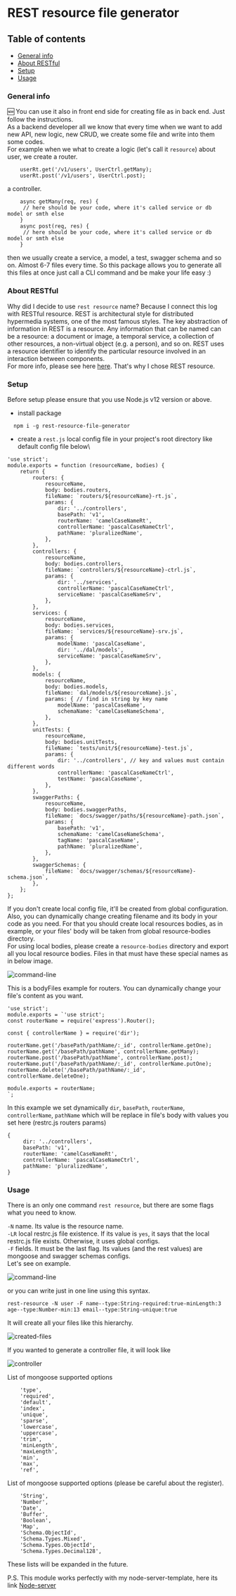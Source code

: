 # REST resource file generator

## Table of contents
* [General info](#general-info)
* [About RESTful](#about-RESTful)
* [Setup](#setup)
* [Usage](#usage)

### General info
:new: You can use it also in front end side for creating file as in back end. Just follow the instructions. \
As a backend developer all we know that every time when we want to add new API, new logic, new CRUD, we create some file and write into them some codes.\
For example when we what to create a logic (let's call it `resource`) about user, we create
a router. 
```
    userRt.get('/v1/users', UserCtrl.getMany);
    userRt.post('/v1/users', UserCtrl.post);
```
a controller. 
```
    async getMany(req, res) {
     // here should be your code, where it's called service or db model or smth else
    }
    async post(req, res) {
     // here should be your code, where it's called service or db model or smth else
    }
```
then we usually create a service, a model, a test, swagger schema and so on. Almost 6-7 files every time.
So this package allows you to generate all this files at once just call a CLI command and be make your life easy :)  


### About RESTful
Why did I decide to use `rest resource` name? Because I connect this log with RESTful resource. REST is architectural style for distributed hypermedia systems, one of the most famous styles. The key abstraction of information in REST is a resource. Any information that can be named can be a resource: a document or image, a temporal service, a collection of other resources, a non-virtual object (e.g. a person), and so on. REST uses a resource identifier to identify the particular resource involved in an interaction between components. \
For more info, please see here [here](https://restfulapi.net/). That's why I chose REST resource.

### Setup
Before setup please ensure that you use Node.js v12 version or above.
* install package
```
  npm i -g rest-resource-file-generator
```
* create a `rest.js` local config file in your project's root directory like default config file below\
```
'use strict';
module.exports = function (resourceName, bodies) {
    return {
        routers: {
            resourceName,
            body: bodies.routers,
            fileName: `routers/${resourceName}-rt.js`,
            params: {
                dir: '../controllers',
                basePath: 'v1',
                routerName: 'camelCaseNameRt',
                controllerName: 'pascalCaseNameCtrl',
                pathName: 'pluralizedName',
            },
        },
        controllers: {
            resourceName,
            body: bodies.controllers,
            fileName: `controllers/${resourceName}-ctrl.js`,
            params: {
                dir: '../services',
                controllerName: 'pascalCaseNameCtrl',
                serviceName: 'pascalCaseNameSrv',
            },
        },
        services: {
            resourceName,
            body: bodies.services,
            fileName: `services/${resourceName}-srv.js`,
            params: {
                modelName: 'pascalCaseName',
                dir: '../dal/models',
                serviceName: 'pascalCaseNameSrv',
            },
        },
        models: {
            resourceName,
            body: bodies.models,
            fileName: `dal/models/${resourceName}.js`,
            params: { // find in string by key name
                modelName: 'pascalCaseName',
                schemaName: 'camelCaseNameSchema',
            },
        },
        unitTests: {
            resourceName,
            body: bodies.unitTests,
            fileName: `tests/unit/${resourceName}-test.js`,
            params: {
                dir: '../controllers', // key and values must contain different words
                controllerName: 'pascalCaseNameCtrl',
                testName: 'pascalCaseName',
            },
        },
        swaggerPaths: {
            resourceName,
            body: bodies.swaggerPaths,
            fileName: `docs/swagger/paths/${resourceName}-path.json`,
            params: {
                basePath: 'v1',
                schemaName: 'camelCaseNameSchema',
                tagName: 'pascalCaseName',
                pathName: 'pluralizedName',
            },
        },
        swaggerSchemas: {
            fileName: `docs/swagger/schemas/${resourceName}-schema.json`,
        },
    };
};
```
If you don't create local config file, it'll be created from global configuration.
Also, you can dynamically change creating filename and its body in your code as you need. For that you should create local resources bodies, as in example, or your files' body will be taken from global resource-bodies directory.  
For using local bodies, please create a `resource-bodies` directory and export all you local resource bodies. Files in that must have these special names as in below image.

<img src="https://github.com/Vladinho10/rest-resource-file-generator/blob/main/files/bodies.png?raw=true"  alt="command-line"/> 

This is a bodyFiles example for routers. You can dynamically change your file's content as you want.
```
'use strict';
module.exports = `'use strict';
const routerName = require('express').Router();

const { controllerName } = require('dir');

routerName.get('/basePath/pathName/:_id', controllerName.getOne);
routerName.get('/basePath/pathName', controllerName.getMany);
routerName.post('/basePath/pathName', controllerName.post);
routerName.put('/basePath/pathName/:_id', controllerName.putOne);
routerName.delete('/basePath/pathName/:_id', controllerName.deleteOne);

module.exports = routerName;
`;
``` 

In this example we set dynamically `dir`, `basePath`, `routerName`, `controllerName`, `pathName` which will be replace in file's body with values you set here (restrc.js  routers params)
```
{
     dir: '../controllers',
     basePath: 'v1',
     routerName: 'camelCaseNameRt',
     controllerName: 'pascalCaseNameCtrl',
     pathName: 'pluralizedName',
}
```

### Usage
There is an only one command `rest resource`, but there are some flags what you need to know.

`-N` name. Its value is the resource name.   
`-LR` local restrc.js file existence. If its value is `yes`, it says that the local restrc.js file exists. Otherwise, it uses global configs.   
`-F` fields. It must be the last flag. Its values (and the rest values) are mongoose and swagger schemas configs.  
Let's see on example.

<img src="https://github.com/Vladinho10/rest-resource-file-generator/blob/main/files/command-line.png?raw=true"  alt="command-line"/> 

or you can write just in one line using this syntax.
```
rest-resource -N user -F name--type:String-required:true-minLength:3 age--type:Number-min:13 email--type:String-unique:true
```
It will create all your files like this hierarchy.

<img src="https://github.com/Vladinho10/rest-resource-file-generator/blob/main/files/created-files.png?raw=true"  alt="created-files"/>

If you wanted to generate a controller file, it will look like

<img src="https://github.com/Vladinho10/rest-resource-file-generator/blob/main/files/controller.png?raw=true"  alt="controller"/> 


List of mongoose supported options 
```
    'type',
    'required',
    'default',
    'index',
    'unique',
    'sparse',
    'lowercase',
    'uppercase',
    'trim',
    'minLength',
    'maxLength',
    'min',
    'max',
    'ref',
```
List of mongoose supported options (please be careful about the register).
```
    'String',
    'Number',
    'Date',
    'Buffer',
    'Boolean',
    'Map',
    'Schema.ObjectId',
    'Schema.Types.Mixed',
    'Schema.Types.ObjectId',
    'Schema.Types.Decimal128',
```
These lists will be expanded in the future.

P.S. This module works perfectly with my node-server-template, here its link [Node-server](https://github.com/Vladinho10/node-server-template)
